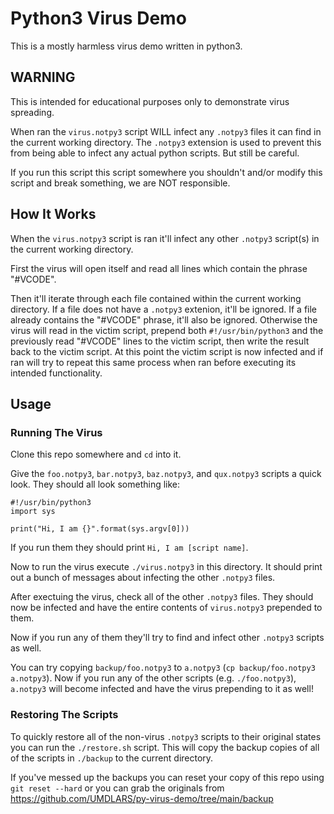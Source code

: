 # Python3 Virus Demo
This is a mostly harmless virus demo written in python3.

## WARNING
This is intended for educational purposes only to demonstrate virus spreading.

When ran the `virus.notpy3` script WILL infect any `.notpy3` files it can find in the current working directory. The `.notpy3` extension is used to prevent this from being able to infect any actual python scripts. But still be careful.

If you run this script this script somewhere you shouldn't and/or modify this script and break something, we are NOT responsible.

## How It Works
When the `virus.notpy3` script is ran it'll infect any other `.notpy3` script(s) in the current working directory. 

First the virus will open itself and read all lines which contain the phrase "#VCODE". 

Then it'll iterate through each file contained within the current working directory. If a file does not have a `.notpy3` extenion, it'll be ignored. If a file already contains the "#VCODE" phrase, it'll also be ignored. Otherwise the virus will read in the victim script, prepend both `#!/usr/bin/python3` and the previously read "#VCODE" lines to the victim script, then write the result back to the victim script. At this point the victim script is now infected and if ran will try to repeat this same process when ran before executing its intended functionality.

## Usage
### Running The Virus
Clone this repo somewhere and `cd` into it.

Give the `foo.notpy3`, `bar.notpy3`, `baz.notpy3`, and `qux.notpy3` scripts a quick look. They should all look something like:
```
#!/usr/bin/python3
import sys

print("Hi, I am {}".format(sys.argv[0]))
```

If you run them they should print `Hi, I am [script name]`.

Now to run the virus execute `./virus.notpy3` in this directory. It should print out a bunch of messages about infecting the other `.notpy3` files.

After exectuing the virus, check all of the other `.notpy3` files. They should now be infected and have the entire contents of `virus.notpy3` prepended to them. 

Now if you run any of them they'll try to find and infect other `.notpy3` scripts as well.

You can try copying `backup/foo.notpy3` to `a.notpy3` (`cp backup/foo.notpy3 a.notpy3`). Now if you run any of the other scripts (e.g. `./foo.notpy3`), `a.notpy3` will become infected and have the virus prepending to it as well!

### Restoring The Scripts
To quickly restore all of the non-virus `.notpy3` scripts to their original states you can run the `./restore.sh` script. This will copy the backup copies of all of the scripts in `./backup` to the current directory.

If you've messed up the backups you can reset your copy of this repo using `git reset --hard` or you can grab the originals from https://github.com/UMDLARS/py-virus-demo/tree/main/backup
